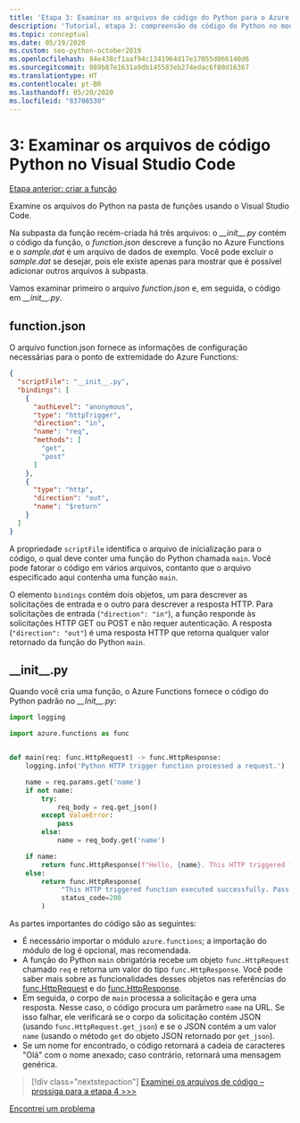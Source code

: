 ```yaml
---
title: 'Etapa 3: Examinar os arquivos de código do Python para o Azure Functions no VS Code'
description: 'Tutorial, etapa 3: compreensão do código do Python no modelo fornecido pelo Azure Functions.'
ms.topic: conceptual
ms.date: 05/19/2020
ms.custom: seo-python-october2019
ms.openlocfilehash: 84e438cf1aaf94c1341964d17e17055d066140d6
ms.sourcegitcommit: 089b87e1631a9db145583eb274edac6f80d16367
ms.translationtype: HT
ms.contentlocale: pt-BR
ms.lasthandoff: 05/20/2020
ms.locfileid: "83708530"
---
```

# <a name="3-examine-the-python-code-files-in-visual-studio-code"></a>3: Examinar os arquivos de código Python no Visual Studio Code

[Etapa anterior: criar a função](tutorial-vs-code-serverless-python-02.md)

Examine os arquivos do Python na pasta de funções usando o Visual Studio Code.

Na subpasta da função recém-criada há três arquivos: o *\_\_init\_\_.py* contém o código da função, o *function.json* descreve a função no Azure Functions e o *sample.dat* é um arquivo de dados de exemplo. Você pode excluir o *sample.dat* se desejar, pois ele existe apenas para mostrar que é possível adicionar outros arquivos à subpasta.

Vamos examinar primeiro o arquivo *function.json* e, em seguida, o código em *\_\_init\_\_.py*.

## <a name="functionjson"></a>function.json

O arquivo function.json fornece as informações de configuração necessárias para o ponto de extremidade do Azure Functions:

```json
{
  "scriptFile": "__init__.py",
  "bindings": [
    {
      "authLevel": "anonymous",
      "type": "httpTrigger",
      "direction": "in",
      "name": "req",
      "methods": [
        "get",
        "post"
      ]
    },
    {
      "type": "http",
      "direction": "out",
      "name": "$return"
    }
  ]
}
```

A propriedade `scriptFile` identifica o arquivo de inicialização para o código, o qual deve conter uma função do Python chamada `main`. Você pode fatorar o código em vários arquivos, contanto que o arquivo especificado aqui contenha uma função `main`.

O elemento `bindings` contém dois objetos, um para descrever as solicitações de entrada e o outro para descrever a resposta HTTP. Para solicitações de entrada (`"direction": "in"`), a função responde às solicitações HTTP GET ou POST e não requer autenticação. A resposta (`"direction": "out"`) é uma resposta HTTP que retorna qualquer valor retornado da função do Python `main`.

## <a name="__init__py"></a>\_\_init\_\_.py

Quando você cria uma função, o Azure Functions fornece o código do Python padrão no *\_\_Init\_\_.py*:

```python
import logging

import azure.functions as func


def main(req: func.HttpRequest) -> func.HttpResponse:
    logging.info('Python HTTP trigger function processed a request.')

    name = req.params.get('name')
    if not name:
        try:
            req_body = req.get_json()
        except ValueError:
            pass
        else:
            name = req_body.get('name')

    if name:
        return func.HttpResponse(f"Hello, {name}. This HTTP triggered function executed successfully.")
    else:
        return func.HttpResponse(
             "This HTTP triggered function executed successfully. Pass a name in the query string or in the request body for a personalized response.",
             status_code=200
        )
```

As partes importantes do código são as seguintes:

- É necessário importar o módulo `azure.functions`; a importação do módulo de log é opcional, mas recomendada.
- A função do Python `main` obrigatória recebe um objeto `func.HttpRequest` chamado `req` e retorna um valor do tipo `func.HttpResponse`. Você pode saber mais sobre as funcionalidades desses objetos nas referências do [func.HttpRequest](/python/api/azure-functions/azure.functions.httprequest?view=azure-python) e do [func.HttpResponse](/python/api/azure-functions/azure.functions.httpresponse?view=azure-python).
- Em seguida, o corpo de `main` processa a solicitação e gera uma resposta. Nesse caso, o código procura um parâmetro `name` na URL. Se isso falhar, ele verificará se o corpo da solicitação contém JSON (usando `func.HttpRequest.get_json`) e se o JSON contém a um valor `name` (usando o método `get` do objeto JSON retornado por `get_json`).
- Se um nome for encontrado, o código retornará a cadeia de caracteres "Olá" com o nome anexado; caso contrário, retornará uma mensagem genérica.

> [!div class="nextstepaction"]
> [Examinei os arquivos de código – prossiga para a etapa 4 >>>](tutorial-vs-code-serverless-python-04.md)

[Encontrei um problema](https://www.research.net/r/PWZWZ52?tutorial=vscode-functions-python&step=03-examine-code-files)
